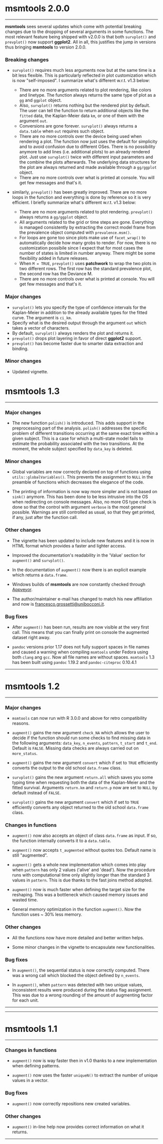 # msmtools 2.0.0
***

**msmtools** sees several updates which come with potential breaking changes due to the dropping
of several arguments in some functions. The most relevant feature being shipped with v2.0.0 is
that both `survplot()` and `prevplot()` now support **ggplot2**. All in all, this justifies the 
jump in versions thus bringing **msmtools** to version 2.0.0.

### Breaking changes

* `survplot()` requires much less arguments now but at the same time is a bit less flexible. This 
is particularly reflected in plot customization which is now "self-imposed". I summarize what's different w.r.t. v1.3 below:
  - There are no more arguments related to plot rendering, like colors and linetype. The function always
  returns the same type of plot as a `gg` and `ggplot` object. 
  - Also, `survplot()` returns nothing but the rendered plot by default. The user can tell the function
  to return additional objects like the `fitted` data, the Kaplan-Meier data `km`, 
  or one of them with the argument `out`. 
  - Conversions are gone forever. `survplot()` always returns a `data.table` when `out` requires
  such object. 
  - There are no more controls over the device being used when rendering a plot. The function now
  just uses the default for simplicity and to avoid confusion due to different OSes. There is no
  possibility anymore to add lines (i.e. additional plots) to an already rendered plot. Just use
  `survplot()` twice with different input parameters and the combine the plots afterwards. The 
  underlying data structures for the plot are always returned and made available through a `gg/ggplot`
  object.
  - There are no more controls over what is printed at console. You will get few messages and that's it.

* similarly, `prevplot()` has been greatly improved. There are no more loops in the function and
everything is done by reference so it is very efficient. I briefly summarize what's different w.r.t.
v1.3 below:
  - There are no more arguments related to plot rendering. `prevplot()` always returns a `gg/ggplot`
  object. 
  - All arguments related to the grid or time steps are gone. Everything is managed consistently
  by extracting the correct model frame from the prevalence object computed with `prevalence.msm()`.
  - For loops are gone too since plots make use of `facet_wrap()` to automatically decide how many
  grobs to render. For now, there is no customization possibile since I expect that for most cases 
  the number of states is limited in number anyway. There might be some flexibility added in future
  releases.
  - When `M = TRUE`, `prevplot()` uses **patchwork** to wrap the two plots in two different rows.
  The first row has the standard prevalence plot, the second row has the Deviance M.
  - There are no more controls over what is printed at console. You will get few messages and that's it.
  

### Major changes

* `survplot()` lets you specify the type of confidence intervals for the Kaplan-Meier in addition to
the already available types for the fitted curve. The argument is `ci_km`. 
* Specify what is the desired output through the argument `out` which takes a vector of characters.
* By default, `survplot()` always renders the plot and returns it.
* `prevplot()` drops plot layering in favor of direct **ggplot2** support.
* `prevplot()` has become faster due to smarter data extraction and binding.

### Minor changes

* Updated vignette.

# msmtools 1.3
***

### Major changes

* The new function `polish()` is introduced. This adds support in the preprocessing 
part of the analysis. `polish()` addresses the specific problem of different 
transitions occurring at the same exact time within a given subject. 
This is a case for which a multi-state model fails to estimate the probability 
associated with the two transitions. At the moment, the whole subject specified 
by `data_key` is deleted.

### Minor changes

* Global variables are now correctly declared on top of functions using 
`utils::globalVariables()`. This prevents the assignment to `NULL` in the preamble
of functions which decreases the elegance of the code.

* The printing of information is now way more simpler and is not based 
on `sink()` anymore. This has been done to be less intrusive into the OS 
when redirecting on console messages. Also, no more OS type check is done so that
the control with argument `verbose` is the most general possible. Warnings are
still controlled as usual, so that they get printed, if any, just after the 
function call.

### Other changes

* The vignette has been updated to include new features and it is now
in HTML format which provides a faster and lighter access.

* Improved the documentation's readability in the 'Value' section for 
`augment()` and `survplot()`.

* In the documentation of `augment()` now there is an explicit example which 
returns a `data.frame`.

* Windows builds of **msmtools** are now constantly checked through 
[Appveyor](https://www.appveyor.com).

* The author/maintainer e-mail has changed to match his new affiliation and now is
francesco.grossetti@unibocconi.it.

### Bug fixes

* After `augment()` has been run, results are now visible at the very 
first call. This means that you can finally print on console the augmented dataset
right away.

* `pandoc` versions prior 1.17 does not fully support spaces in file names and 
caused a warning when compiling `msmtools` under Fedora using both `clang` 
ang `gcc`. Now all file names are without spaces. `msmtools` 1.3 has been built
using `pandoc` 1.19.2 and `pandoc-citeproc` 0.10.4.1

*** ***

# msmtools 1.2
***

### Major changes

* `msmtools` can now run with R 3.0.0 and above for retro compatibility reasons.

* `augment()` gains the new argument `check_NA` which allows the user to decide 
if the function should run some checks to find missing data in the following 
arguments: `data_key`, `n_events`, `pattern`, `t_start` and `t_end`. Default is 
`FALSE`. Missing data checks are always carried out on `more_status`.

* `augment()` gains the new argument `convert` which if set to `TRUE` 
efficiently converts the output to the old school `data.frame` class. 

* `survplot()` gains the new argument `return.all` which saves you some typing 
time when requesting both the data of the Kaplan-Meier and the fitted survival. 
Arguments `return.km` and `return.p` now are set to `NULL` by default instead 
of `FALSE`. 

* `survplot()` gains the new argument `convert` which if set to `TRUE` 
efficiently converts any object returned to the old school `data.frame` class.

### Changes in functions

* `augment()` now also accepts an object of class `data.frame` as input. 
If so, the function internally converts it to a `data.table`.

* `augment()` now accepts `t_augmented` without quotes too. Default name is 
still "augmented".

* `augment()` gets a whole new implementation which comes into play when 
`pattern` has only 2 values ('alive' and 'dead'). Now the procedure runs with 
computational time only slightly longer than the standard 3 values in `pattern`. 
This is due thanks to the fast joins method adopted.

* `augment()` now is much faster when defining the target size for the reshaping. 
This was a bottleneck which caused memory issues and wasted time. 

* General memory optimization in the function `augment()`. 
Now the function uses ~ 30% less memory.

### Other changes

* All the functions now have more detailed and better written helps.

* Some minor changes in the vignette to encapsulate new functionalities.

### Bug fixes

* In `augment()`, the sequential status is now correctly computed. 
There was a wrong call which blocked the object defined by `n_events`.

* In `augment()`, when `pattern` was detected with two unique values, 
inconsistent results were produced during the status flag assignment. 
This was due to a wrong rounding of the amount of augmenting factor for each unit.

***
***

# msmtools 1.1
***

### Changes in functions

* `augment()` now is way faster then in v1.0 thanks to a new implementation 
when defining patterns.

* `augment()` now uses the faster `uniqueN()` to extract the number of unique 
values in a vector.

### Bug fixes

* `augment()` now correctly repositions new created variables.

### Other changes

* `augment()` in-line help now provides correct information on what it returns.

***
